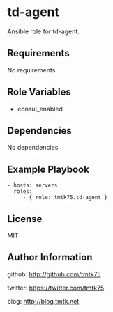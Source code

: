 td-agent
=============
Ansible role for td-agent.

Requirements
------------
No requirements.

Role Variables
--------------
- consul\_enabled

Dependencies
------------
No dependencies.

Example Playbook
----------------

    - hosts: servers
      roles:
         - { role: tmtk75.td-agent }

License
-------
MIT

Author Information
------------------
github: http://github.com/tmtk75

twitter: https://twitter.com/tmtk75

blog: http://blog.tmtk.net

